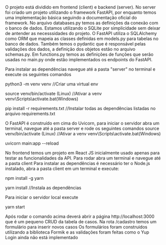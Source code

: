 O projeto está dividido em frontend (client) e backend (server). 
No server foi criado um projeto utilizando o framework FastAPI, por enquanto temos uma implementação básica seguindo a documentação oficial do framework. No arquivo databases.py temos as definições da conexão com o banco de dados. Estamos utilizando o SQLite por simplicidade sem deixar de antender as necesssidades do projeto. O FastAPI utiliza o SQLAlchemy como ORM que mapeia as classes definidas em models.py para tabelas no banco de dados. Também temos o pydantic que é responsável pelas validações dos dados, a definição dos objetos estão no arquivo schemas.py. Em functions.py temos as definições de funções que serão usadas no main.py onde estão implementados os endpoints do FastAPI.

Para instalar as dependências navegue até a pasta "server" no terminal e execute os seguintes comandos

python3 -m venv venv //Criar uma virtual env

source venv/bin/activate (Linux) //Ativar a venv
venv\Scripts\activate.bat(Windows)

pip install -r requirements.txt //Instalar todas as dependências listadas no arquivo requirements.txt

O FastAPI é construído em cima do Uvicorn, para iniciar o servidor abra um terminal, navegue até a pasta server e rode os seguintes comandos
source venv/bin/activate (Linux) //Ativar a venv
venv\Scripts\activate.bat(Windows)

uvicorn main:app --reload


No frontend temos um projeto em React JS inicialmente usado apenas para testar as funcionalidades da API. 
Para rodar abra um terminal e navegue até a pasta client
Para instalar as dependências é necessário ter o Node.js instalado, abra a pasta client em um terminal e execute:

npm install -g yarn

yarn install //Instala as dependências


Para iniciar o servidor local execute

yarn start

Após rodar o comando acima deverá abrir a página http://localhost:3000 que é um pequeno CRUD da tabela de casos. Na rota /cadastro temos um formulário para inserir novos casos
Os formulários foram construidos utilizando a biblioteca Formik e as validações foram feitas como o Yup
Login ainda não está implementado

